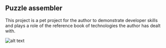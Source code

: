 ## Puzzle assembler

This project is a pet project for the author to demonstrate developer skills and plays a role of the reference book of 
technologies the author has dealt with.

![alt text](https://github.com/alekseybarabanov/puzzle/tree/issue_2/misc/test_image?raw=true)